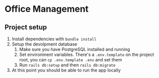 # Office Management

## Project setup

1. Install dependencies with `bundle install`
2. Setup the devolpment database
    1. Make sure you have PostgreSQL installed and running
    2. Set environment variables. There's a `.env.template` on the project root, you can `cp .env.template .env` and set them
    3. Run `rails db:setup` and then `rails db:migrate`
3. At this point you should be able to run the app locally

